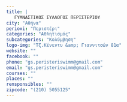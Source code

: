 ```yaml
---
title: |
   ΓΥΜΝΑΣΤΙΚΟΣ ΣΥΛΛΟΓΟΣ ΠΕΡΙΣΤΕΡΙΟΥ 
city: "Αθήνα"
perioxi: "Περιστέρι"
categories: "Αθλητισμός"
subcategories: "Κολύμβηση"
logo-img: "Τζ.Κένεντυ &amp; Γιαννιτσών 81α"
website: ""
facebook: ""
phone: "gs.peristeriswimm@gmail.com"
email: "gs.peristeriswimm@gmail.com"
courses: ""
places: ""
rensponsibles: ""
zipcode: "(210) 5055125"
---
```




